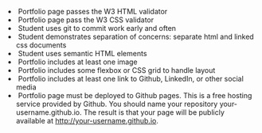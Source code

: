 *  Portfolio page passes the W3 HTML validator
*  Portfolio page pass the W3 CSS validator
*  Student uses git to commit work early and often
*  Student demonstrates separation of concerns: separate html and linked css documents
*  Student uses semantic HTML elements
*  Portfolio includes at least one image
*  Portfolio includes some flexbox or CSS grid to handle layout
*  Portfolio includes at least one link to Github, LinkedIn, or other social media
*  Portfolio page must be deployed to Github pages. This is a free hosting service provided by Github. You should name your repository your-username.github.io. The result is that your page will be publicly available at http://your-username.github.io.
